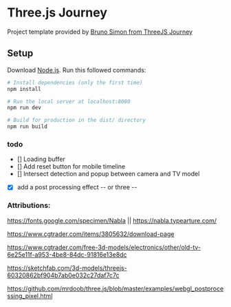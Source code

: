 # Three.js Journey

Project template provided by [Bruno Simon from ThreeJS Journey](https://threejs-journey.com/)

## Setup
Download [Node.js](https://nodejs.org/en/download/).
Run this followed commands:

``` bash
# Install dependencies (only the first time)
npm install

# Run the local server at localhost:8080
npm run dev

# Build for production in the dist/ directory
npm run build
```

### todo

- [] Loading buffer
- [] Add reset button for mobile timeline
- [] Intersect detection and popup between camera and TV model
- [X] add a post processing effect -- or three --

### Attributions:

https://fonts.google.com/specimen/Nabla || https://nabla.typearture.com/

https://www.cgtrader.com/items/3805632/download-page

https://www.cgtrader.com/free-3d-models/electronics/other/old-tv-6e25e11f-a953-4be8-84dc-91816e13e8dc

https://sketchfab.com/3d-models/threejs-60320862bf904b7ab0e032c27daf7c7c

https://github.com/mrdoob/three.js/blob/master/examples/webgl_postprocessing_pixel.html





